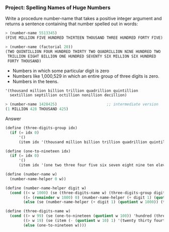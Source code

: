 ### Project: Spelling Names of Huge Numbers
Write a procedure number-name that takes a positive integer argument and returns a sentence containing that number spelled out in words:

```Scheme
> (number-name 5513345)
(FIVE MILLION FIVE HUNDRED THIRTEEN THOUSAND THREE HUNDRED FORTY FIVE)

> (number-name (factorial 20))
(TWO QUINTILLION FOUR HUNDRED THIRTY TWO QUADRILLION NINE HUNDRED TWO
 TRILLION EIGHT BILLION ONE HUNDRED SEVENTY SIX MILLION SIX HUNDRED
 FORTY THOUSAND)
```

- Numbers in which some particular digit is zero
- Numbers like 1,000,529 in which an entire group of three digits is zero.
- Numbers in the teens.

```Scheme
'(thousand million billion trillion quadrillion quintillion
  sextillion septillion octillion nonillion decillion)
```

```Scheme
> (number-name 1428425)                      ;; intermediate version
(1 MILLION 428 THOUSAND 425)
```

Answer

```Scheme
(define (three-digits-group idx)
  (if (= idx 0)
      '()
      (item idx '(thousand million billion trillion quadrillion quintillion sextillion septillion octillion nonillion decillion))))

(define (one-to-nineteen idx)
  (if (= idx 0)
      '()
      (item idx '(one two three four five six seven eight nine ten eleven twelve thirteen fourteen fifteen sixteen seventeen eighteen nineteen))))

(define (number-name w)
  (number-name-helper 0 w))

(define (number-name-helper digit w)
  (cond ((< w 1000) (se (three-digits-name w) (three-digits-group digit)))
        ((= (remainder w 1000) 0) (number-name-helper (+ digit 1) (quotient w 1000)))
        (else (se (number-name-helper (+ digit 1) (quotient w 1000)) (three-digits-name (remainder w 1000)) (three-digits-group digit)))))

(define (three-digits-name w)
  (cond ((> w 99) (se (one-to-nineteen (quotient w 100)) 'hundred (three-digits-name (remainder w 100))))
        ((> w 19) (se (item (- (quotient w 10) 1) '(twenty thirty fourty fifty sixty seventy eighty ninety)) (one-to-nineteen (remainder w 10))))
        (else (one-to-nineteen w))))
```

